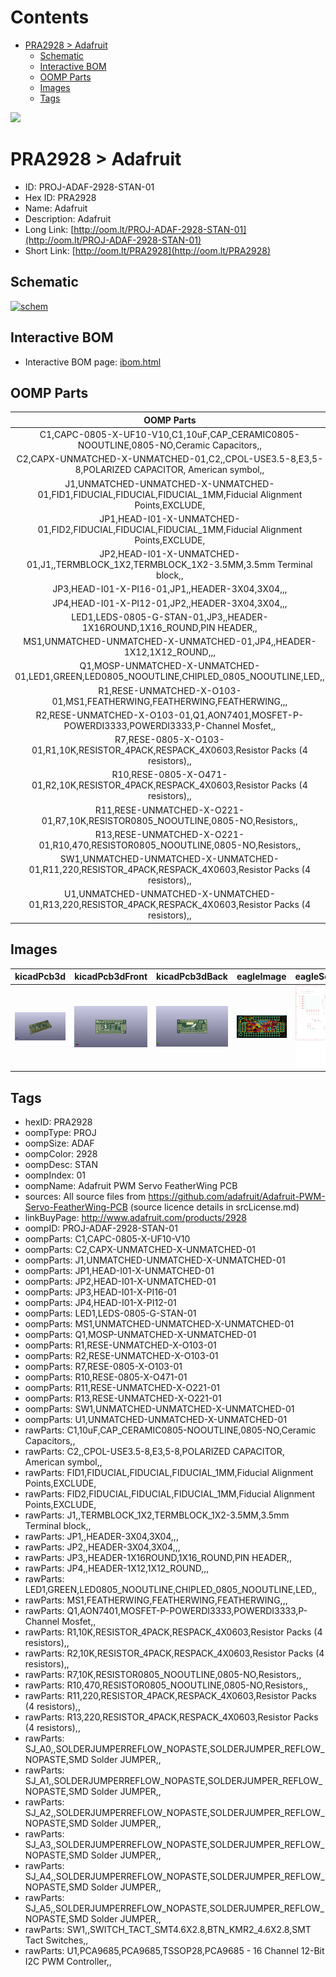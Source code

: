 



Contents
========

* [PRA2928 > Adafruit](#pra2928--adafruit)
	* [Schematic](#schematic)
	* [Interactive BOM](#interactive-bom)
	* [OOMP Parts](#oomp-parts)
	* [Images](#images)
	* [Tags](#tags)
  
![][im]
# PRA2928 > Adafruit

- ID: PROJ-ADAF-2928-STAN-01
- Hex ID: PRA2928
- Name: Adafruit
- Description: Adafruit
- Long Link: [http://oom.lt/PROJ-ADAF-2928-STAN-01](http://oom.lt/PROJ-ADAF-2928-STAN-01)
- Short Link: [http://oom.lt/PRA2928](http://oom.lt/PRA2928)

## Schematic
  
[![schem](eagleSchemImage.png)](eagleSchemImage.png)
## Interactive BOM

- Interactive BOM page: [ibom.html](https://htmlpreview.github.io/?https://github.com/oomlout/oomlout_OOMP_projects/blob/main/PROJ-ADAF-2928-STAN-01/kicad/bom/ibom.html)

## OOMP Parts
  

|OOMP Parts|
| :---: |
|C1,CAPC-0805-X-UF10-V10,C1,10uF,CAP_CERAMIC0805-NOOUTLINE,0805-NO,Ceramic Capacitors,,|
|C2,CAPX-UNMATCHED-X-UNMATCHED-01,C2,,CPOL-USE3.5-8,E3,5-8,POLARIZED CAPACITOR, American symbol,,|
|J1,UNMATCHED-UNMATCHED-X-UNMATCHED-01,FID1,FIDUCIAL,FIDUCIAL,FIDUCIAL_1MM,Fiducial Alignment Points,EXCLUDE,|
|JP1,HEAD-I01-X-UNMATCHED-01,FID2,FIDUCIAL,FIDUCIAL,FIDUCIAL_1MM,Fiducial Alignment Points,EXCLUDE,|
|JP2,HEAD-I01-X-UNMATCHED-01,J1,,TERMBLOCK_1X2,TERMBLOCK_1X2-3.5MM,3.5mm Terminal block,,|
|JP3,HEAD-I01-X-PI16-01,JP1,,HEADER-3X04,3X04,,,|
|JP4,HEAD-I01-X-PI12-01,JP2,,HEADER-3X04,3X04,,,|
|LED1,LEDS-0805-G-STAN-01,JP3,,HEADER-1X16ROUND,1X16_ROUND,PIN HEADER,,|
|MS1,UNMATCHED-UNMATCHED-X-UNMATCHED-01,JP4,,HEADER-1X12,1X12_ROUND,,,|
|Q1,MOSP-UNMATCHED-X-UNMATCHED-01,LED1,GREEN,LED0805_NOOUTLINE,CHIPLED_0805_NOOUTLINE,LED,,|
|R1,RESE-UNMATCHED-X-O103-01,MS1,FEATHERWING,FEATHERWING,FEATHERWING,,,|
|R2,RESE-UNMATCHED-X-O103-01,Q1,AON7401,MOSFET-P-POWERDI3333,POWERDI3333,P-Channel Mosfet,,|
|R7,RESE-0805-X-O103-01,R1,10K,RESISTOR_4PACK,RESPACK_4X0603,Resistor Packs (4 resistors),,|
|R10,RESE-0805-X-O471-01,R2,10K,RESISTOR_4PACK,RESPACK_4X0603,Resistor Packs (4 resistors),,|
|R11,RESE-UNMATCHED-X-O221-01,R7,10K,RESISTOR0805_NOOUTLINE,0805-NO,Resistors,,|
|R13,RESE-UNMATCHED-X-O221-01,R10,470,RESISTOR0805_NOOUTLINE,0805-NO,Resistors,,|
|SW1,UNMATCHED-UNMATCHED-X-UNMATCHED-01,R11,220,RESISTOR_4PACK,RESPACK_4X0603,Resistor Packs (4 resistors),,|
|U1,UNMATCHED-UNMATCHED-X-UNMATCHED-01,R13,220,RESISTOR_4PACK,RESPACK_4X0603,Resistor Packs (4 resistors),,|

## Images
  
  

|kicadPcb3d|kicadPcb3dFront|kicadPcb3dBack|eagleImage|eagleSchemImage|
| :---: | :---: | :---: | :---: | :---: |
|[![kicadPcb3d](kicadPcb3d_140.png)](kicadPcb3d.png)|[![kicadPcb3dFront](kicadPcb3dFront_140.png)](kicadPcb3dFront.png)|[![kicadPcb3dBack](kicadPcb3dBack_140.png)](kicadPcb3dBack.png)|[![eagleImage](eagleImage_140.png)](eagleImage.png)|[![eagleSchemImage](eagleSchemImage_140.png)](eagleSchemImage.png)|

## Tags

- hexID: PRA2928
- oompType: PROJ
- oompSize: ADAF
- oompColor: 2928
- oompDesc: STAN
- oompIndex: 01
- oompName: Adafruit PWM Servo FeatherWing PCB
- sources: All source files from https://github.com/adafruit/Adafruit-PWM-Servo-FeatherWing-PCB (source licence details in srcLicense.md)
- linkBuyPage: http://www.adafruit.com/products/2928
- oompID: PROJ-ADAF-2928-STAN-01
- oompParts: C1,CAPC-0805-X-UF10-V10
- oompParts: C2,CAPX-UNMATCHED-X-UNMATCHED-01
- oompParts: J1,UNMATCHED-UNMATCHED-X-UNMATCHED-01
- oompParts: JP1,HEAD-I01-X-UNMATCHED-01
- oompParts: JP2,HEAD-I01-X-UNMATCHED-01
- oompParts: JP3,HEAD-I01-X-PI16-01
- oompParts: JP4,HEAD-I01-X-PI12-01
- oompParts: LED1,LEDS-0805-G-STAN-01
- oompParts: MS1,UNMATCHED-UNMATCHED-X-UNMATCHED-01
- oompParts: Q1,MOSP-UNMATCHED-X-UNMATCHED-01
- oompParts: R1,RESE-UNMATCHED-X-O103-01
- oompParts: R2,RESE-UNMATCHED-X-O103-01
- oompParts: R7,RESE-0805-X-O103-01
- oompParts: R10,RESE-0805-X-O471-01
- oompParts: R11,RESE-UNMATCHED-X-O221-01
- oompParts: R13,RESE-UNMATCHED-X-O221-01
- oompParts: SW1,UNMATCHED-UNMATCHED-X-UNMATCHED-01
- oompParts: U1,UNMATCHED-UNMATCHED-X-UNMATCHED-01
- rawParts: C1,10uF,CAP_CERAMIC0805-NOOUTLINE,0805-NO,Ceramic Capacitors,,
- rawParts: C2,,CPOL-USE3.5-8,E3,5-8,POLARIZED CAPACITOR, American symbol,,
- rawParts: FID1,FIDUCIAL,FIDUCIAL,FIDUCIAL_1MM,Fiducial Alignment Points,EXCLUDE,
- rawParts: FID2,FIDUCIAL,FIDUCIAL,FIDUCIAL_1MM,Fiducial Alignment Points,EXCLUDE,
- rawParts: J1,,TERMBLOCK_1X2,TERMBLOCK_1X2-3.5MM,3.5mm Terminal block,,
- rawParts: JP1,,HEADER-3X04,3X04,,,
- rawParts: JP2,,HEADER-3X04,3X04,,,
- rawParts: JP3,,HEADER-1X16ROUND,1X16_ROUND,PIN HEADER,,
- rawParts: JP4,,HEADER-1X12,1X12_ROUND,,,
- rawParts: LED1,GREEN,LED0805_NOOUTLINE,CHIPLED_0805_NOOUTLINE,LED,,
- rawParts: MS1,FEATHERWING,FEATHERWING,FEATHERWING,,,
- rawParts: Q1,AON7401,MOSFET-P-POWERDI3333,POWERDI3333,P-Channel Mosfet,,
- rawParts: R1,10K,RESISTOR_4PACK,RESPACK_4X0603,Resistor Packs (4 resistors),,
- rawParts: R2,10K,RESISTOR_4PACK,RESPACK_4X0603,Resistor Packs (4 resistors),,
- rawParts: R7,10K,RESISTOR0805_NOOUTLINE,0805-NO,Resistors,,
- rawParts: R10,470,RESISTOR0805_NOOUTLINE,0805-NO,Resistors,,
- rawParts: R11,220,RESISTOR_4PACK,RESPACK_4X0603,Resistor Packs (4 resistors),,
- rawParts: R13,220,RESISTOR_4PACK,RESPACK_4X0603,Resistor Packs (4 resistors),,
- rawParts: SJ_A0,,SOLDERJUMPERREFLOW_NOPASTE,SOLDERJUMPER_REFLOW_NOPASTE,SMD Solder JUMPER,,
- rawParts: SJ_A1,,SOLDERJUMPERREFLOW_NOPASTE,SOLDERJUMPER_REFLOW_NOPASTE,SMD Solder JUMPER,,
- rawParts: SJ_A2,,SOLDERJUMPERREFLOW_NOPASTE,SOLDERJUMPER_REFLOW_NOPASTE,SMD Solder JUMPER,,
- rawParts: SJ_A3,,SOLDERJUMPERREFLOW_NOPASTE,SOLDERJUMPER_REFLOW_NOPASTE,SMD Solder JUMPER,,
- rawParts: SJ_A4,,SOLDERJUMPERREFLOW_NOPASTE,SOLDERJUMPER_REFLOW_NOPASTE,SMD Solder JUMPER,,
- rawParts: SJ_A5,,SOLDERJUMPERREFLOW_NOPASTE,SOLDERJUMPER_REFLOW_NOPASTE,SMD Solder JUMPER,,
- rawParts: SW1,,SWITCH_TACT_SMT4.6X2.8,BTN_KMR2_4.6X2.8,SMT Tact Switches,,
- rawParts: U1,PCA9685,PCA9685,TSSOP28,PCA9685 - 16 Channel 12-Bit I2C PWM Controller,,



[im]: kicadPcb3d_450.png
